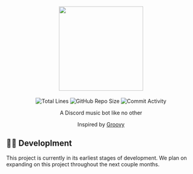 <h1 align="center">
  <img src="https://github.com/SonyTV-Bryson/hive-bot/blob/main/assets/logo.png?raw=true" width="224px"/><br/>
</h1>

<p align="center">
<img src="https://img.shields.io/tokei/lines/github/SonyTV-Bryson/hive-bot?color=%23FF9900" alt="Total Lines" />
<img src="https://img.shields.io/github/repo-size/SonyTV-Bryson/hive-bot?color=%23FF9900&logo=GitHub" alt="GitHub Repo Size" />
<img src="https://img.shields.io/github/commit-activity/m/SonyTV-Bryson/hive-bot?color=%23FF9900&logo=GitHub" alt="Commit Activity" />
</p>

<p align="center">A Discord music bot like no other</p>
<p align="center">Inspired by <a href="https://groovy.bot/">Groovy</a></p>

## 👨‍💻 Developlment

This project is currently in its earliest stages of development. We plan on expanding on this project throughout the next couple months.